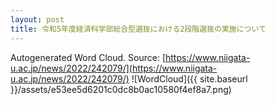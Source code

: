 ```yaml
---
layout: post
title: 令和5年度経済科学部総合型選抜における2段階選抜の実施について
---
```

Autogenerated Word Cloud.
Source\: [https://www.niigata-u.ac.jp/news/2022/242079/](https://www.niigata-u.ac.jp/news/2022/242079/)
![WordCloud]({{ site.baseurl }}/assets/e53ee5d6201c0dc8b0ac10580f4ef8a7.png)